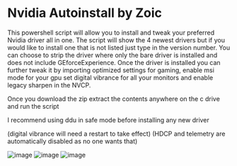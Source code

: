 # Nvidia Autoinstall by Zoic

This powershell script will allow you to install and tweak your preferred Nvidia driver all in one. The script will show the 4 newest drivers but if you would like to install one that is not listed just type in the version number.
You can choose to strip the driver where only the bare driver is installed and does not include GEforceExperience. Once the driver is installed you can further tweak it by importing optimized settings for gaming, enable msi mode for your gpu
set digital vibrance for all your monitors and enable legacy sharpen in the NVCP.

Once you download the zip extract the contents anywhere on the c drive and run the script

I recommend using ddu in safe mode before installing any new driver

(digital vibrance will need a restart to take effect)
(HDCP and telemetry are automatically disabled as no one wants that)

![image](https://github.com/zoicware/NvidiaAutoinstall/assets/118035521/6e07b2c6-f20c-40eb-b2b0-b9b8e475904a)
![image](https://github.com/zoicware/NvidiaAutoinstall/assets/118035521/bc385d21-7423-41f6-9e7e-99c7baf24f4a)
![image](https://github.com/zoicware/NvidiaAutoinstall/assets/118035521/3fa7e48e-ef95-4bf9-839f-f5ee8e05f002)



